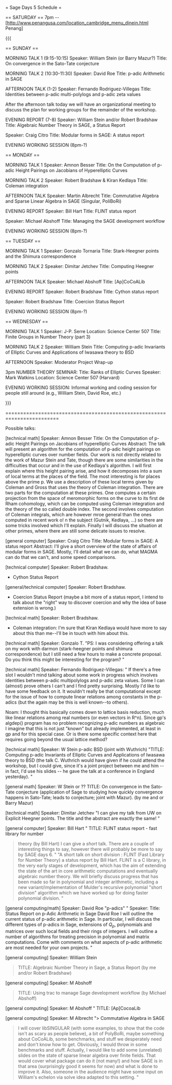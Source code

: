 = Sage Days 5 Schedule =

== SATURDAY ==
7pm -- [http://www.penangusa.com/location_cambridge_menu_dinein.html Penang] 

{{{

== SUNDAY ==

MORNING TALK 1 (9:15-10:15)
Speaker: William Stein (or Barry Mazur?)
Title: On convergence in the Sato-Tate conjecture

MORNING TALK 2 (10:30-11:30)
Speaker: David Roe
Title: p-adic Arithmetic in SAGE

AFTERNOON TALK (1-2)
Speaker: Fernando Rodriguez-Villegas
Title: Identities between p-adic multi-polylogs and p-adic zeta values

After the afternoon talk today we will have an organizational meeting
to discuss the plan for working groups for the remainder of the
workshop.

EVENING REPORT (7-8)
Speaker: William Stein and/or Robert Bradshaw
Title: Algebraic Number Theory in SAGE, a Status Report

Speaker: Craig Citro
Title: Modular forms in SAGE: A status report

EVENING WORKING SESSION (8pm-?)
   


== MONDAY ==

MORNING TALK 1
Speaker: Amnon Besser
Title: On the Computation of p-adic Height Pairings on Jacobians of
Hyperelliptic Curves

MORNING TALK 2
Speaker: Robert Bradshaw & Kiran Kedlaya
Title: Coleman integration

AFTERNOON TALK
Speaker: Martin Albrecht
Title: Commutative Algebra and Sparse Linear Algebra in SAGE (Singular, PoliBoRi)

EVENING REPORT
Speaker: Bill Hart
Title: FLINT status report

Speaker: Michael Abshoff
Title: Managing the SAGE development workflow

EVENING WORKING SESSION (8pm-?)
   

== TUESDAY ==

MORNING TALK 1
Speaker: Gonzalo Tornaria
Title: Stark-Heegner points and the Shimura correspondence

MORNING TALK 2
Speaker: Dimitar Jetchev
Title: Computing Heegner points

AFTERNOON TALK
Speaker: Michael Abshoff
Title: [Ap]CoCoALib

EVENING REPORT
Speaker: Robert Bradshaw
Title: Cython status report

Speaker: Robert Bradshaw
Title: Coercion Status Report

EVENING WORKING SESSION (8pm-?)

== WEDNESDAY ==

MORNING TALK 1
Speaker: J-P. Serre
Location: Science Center 507
Title: Finite Groups in Number Theory (part 3)

MORNING TALK 2
Speaker: William Stein
Title: Computing p-adic Invariants of Elliptic Curves and
Applications of Iwasawa theory to BSD

AFTERNOON
Speaker: Moderator
Project Wrap-up

3pm NUMBER THEORY SEMINAR:
Title: Ranks of Elliptic Curves
Speaker: Mark Watkins
Location: Science Center 507 (Harvard)


EVENING WORKING SESSION:
   Informal working and coding session for people still around (e.g., William Stein, David Roe, etc.)

}}}

========================================================================

Possible talks:

[technical math]
Speaker: Amnon Besser
Title: On the Computation of p-adic Height Pairings on Jacobians of hyperelliptic Curves
Abstract: The talk will present an algorithm for the computation of p-adic
height pairings on hyperelliptic curves over number fields. Our work
is not directly related to the work of Mazur Stein and Tate, though
there are some similarities in the difficulties that occur and in the
use of Kedlaya's algorithm. I will first explain where this height
pairing arise, and how it decomposes into a sum of local terms at the
places of the field. The most interesting is for places above the
prime p. We use a description of these local terms given by Coleman
and Gross that uses the theory of Coleman integration. There are two
parts for the computation at these primes. One computes a certain
projection from the space of meromorphic forms on the curve to its
first de Rham cohomology, which can be computed using Coleman
integration and the theory of the so called double index. The second
involves computation of Coleman integrals, which are however mroe
general than the ones computed in recent work o!
n the subject (Gutnik, Kedlaya, ...) so there are some tricks involved
which I'll explain. Finally I will discuss the situation at other
primes, where there are still some delicate issues to resolve.

[general computer]
Speaker: Craig Citro
Title: Modular forms in SAGE: A status report
Abstract: I'll give a short overview of the state of affairs of  
modular forms in SAGE. Mostly, I'll detail what we can do, what MAGMA  
can do that we can't, and some speed comparisons. 

[technical computer]
Speaker: Robert Bradshaw.
- Cython Status Report


[general/technical computer]
Speaker: Robert Bradshaw.
- Coercion Status Report (maybe a bit more of a status report, I
intend to talk about the "right" way to discover coercion and why the
idea of base extension is wrong.)

[technical math]
Speaker: Robert Bradshaw.
- Coleman integration: I'm sure that Kiran Kedlaya would have more to
say about this than me--I'll be in touch with him about this. 


[technical math]
Speaker: Gonzalo T.
"PS: I was considering offering a talk on my work with darmon
(stark-heegner points and shimura correspondence)  but I still need a
few hours to make a concrete proposal. Do you think this might be
interesting for the program? "

[technical math]
Speaker: Fernando Rodriguez-Villegas:
"  If there's a free slot I wouldn't mind talking about some work in
progress which involves identities between p-adic multipolylogs and
p-adic zeta values. Some I can (almost) prove others I can't and I find
pretty surprising. Mostly I'd like to have some feedback on it. It
wouldn't really be that computational except for the issue of how to
compute linear relations among constants in the p-adics (but the again
may be this is well known--to others). 

Noam: I thought this basically comes down to lattice basis reduction,
much like linear relations among real numbers (or even vectors in R^n).
Since gp's algdep() program has no problem recognizing p-adic numbers
as algebraic I imagine that this is not just "known" but already
implemented, at least in gp and for this special case.  Or is there
some specific context here that requires going beyond the usual
lattice method?

[technical math]
Speaker: W Stein
p-adic BSD (joint with Wuthrich)
"TITLE: Computing p-adic Invariants of Elliptic Curves and Applications
of Iwasawa theory to BSD
(the talk C. Wuthrich would have given if he could attend the
workshop, but I could give, since it's a joint project between
me and him -- in fact, I'd use his slides -- he gave the talk
at a conference in England yesterday). "

[general math]
Speaker: W Stein or ??
TITLE: On convergence in the Sato-Tate conjecture
(application of Sage to studying how quickly convergence
happens in Sato-Tate; leads to conjecture; joint with Mazur).
(by me and or Barry Mazur) 

[technical math]
Speaker: Dimitar Jetchev
"I can give my talk from UW on Explicit Heegner points. The title and the
abstract are exactly the same! "


[general computer]
Speaker: Bill Hart
" TITLE: FLINT status report - fast library for number
> theory
> (by Bill Hart)
I can give a *short* talk. There are a couple of
interesting things to say, however there will probably
be more to say by SAGE days 6. "
"A short talk on short division : FLINT (Fast Library
for Number Theory) a status report by Bill Hart.
FLINT is a C library, in the very early stages of
development, which has the aim of extending the state
of the art in core arithmetic computations and
eventually algebraic number theory.
We will briefly discuss progress that has been made so
far in polynomial and integer arithmetic, including a
new variant/implementation of Mulder's recursive
polynomial "short division" algorithm which we have
worked up for doing faster polynomial division. "

[general computing/math]
Speaker: David Roe
"p-adics"
"
Speaker: Title: Status Report on p-Adic Arithmetic in Sage
David Roe
I will outline the current status of p-adic arithmetic in Sage.  In particular, I will discuss the different types of p-adics in Sage, extensions of $Q_p$, polynomials and matrices over such local fields and their rings of integers.  I will outline a number of algorithms for treating precision in polynomial and matrix computations.  Come with comments on what aspects of p-adic arithmetic are most needed for your own projects.
"

[general computing]
Speaker: William Stein
> TITLE: Algebraic Number Theory in Sage, a Status Report
> (by me and/or Robert Bradshaw) 

[general computing]
Speaker: M Abshoff
> TITLE: Using trac to manage Sage development workflow
> (by Michael Abshoff) 

[general computing]
Speaker: M Abshoff
" TITLE: [Ap]CocoaLib

[general computing]
Speaker: M Albrecht
"> Commutative Algebra in SAGE
> I will cover libSINGULAR (with some examples, to show that the code isn't
> as scary as people believe), a bit of PolyBoRi, maybe something about
> CoCoALib, some benchmarks, and stuff we desperately need and don't know how
> to get. Obviously, I would throw in some benchmarks and stuff.
Actually, I would like to add some (unrelated) slides on the state of sparse
linear algebra over finite fields. That would cover what package can do it
(not many!) and how SAGE is in that area (surprisingly good it seems for now)
and what is done to improve it. Also, someone in the audience might have some
input on William's echelon via solve idea adapted to this setting. "
